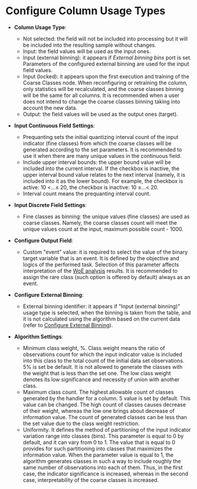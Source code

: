 # Configure Column Usage Types

* **Column Usage Type**:
   * Not selected: the field will not be included into processing but it will be included into the resulting sample without changes.
   * Input: the field values will be used as the input ones.
   * Input (external binning): it appears if *External binning bins* port is set. Parameters of the configured external binning are used for the input field values.
   * Input (locked): it appears upon the first execution and training of the Coarse Classes node. When reconfiguring or retraining the column, only statistics will be recalculated, and the coarse classes binning will be the same for all columns. It is recommended when a user does not intend to change the coarse classes binning taking into account the new data.
   * Output: the field values will be used as the output ones (target).


* **Input Continuous Field Settings**:
   * Prequanting sets the initial quantizing interval count of the input indicator (fine classes) from which the coarse classes will be generated according to the set parameters. It is recommended to use it when there are many unique values in the continuous field.
   * Include upper interval bounds: the upper bound value will be included into the current interval. If the checkbox is inactive, the upper interval bound value relates to the next interval (namely, it is included into it as the lower bound). For example, the checkbox is active: 10 <...≤ 20, the checkbox is inactive: 10 ≤...< 20.
   * Interval count means the prequanting interval count.


* **Input Discrete Field Settings**:
   * Fine classes as binning: the unique values (fine classes) are used as coarse classes. Namely, the coarse classes count will meet the unique values count at the input, maximum possible count - 1000.


* **Configure Output Field**:
   * Custom "event" value: it is required to select the value of the binary target variable that is an event. It is defined by the objective and logics of the performed task. Selection of this parameter affects interpretation of the [WoE analysis](https://wiki.loginom.ru/articles/coefficient-woe.html) results. It is recommended to assign the rare class (such option is offered by default) always as an event.


* **Configure External Binning**:
   * External binning identifier: it appears if "Input (external binning)" usage type is selected, when the binning is taken from the table, and it is not calculated using the algorithm based on the current data (refer to [Configure External Binning](./configuring-an-external-partition.md)).


* **Algorithm Settings**:
   * Minimum class weight, %. Class weight means the ratio of observations count for which the input indicator value is included into this class to the total count of the initial data set observations. 5% is set be default. It is not allowed to generate the classes with the weight that is less than the set one. The low class weight denotes its low significance and necessity of union with another class.
   * Maximum class count. The highest allowable count of classes generated by the handler for a column. 5 value is set by default. This value can be changed. The high count of classes causes decrease of their weight, whereas the low one brings about decrease of information value. The count of generated classes can be less than the set value due to the class weight restriction.
   * Uniformity. It defines the method of partitioning of the input indicator variation range into classes (bins). This parameter is equal to 0 by default, and it can vary from 0 to 1. The value that is equal to 0 provides for such partitioning into classes that maximizes the information value. When the parameter value is equal to 1, the algorithm generates classes in such a way to include roughly the same number of observations into each of them. Thus, in the first case, the indicator significance is increased, whereas in the second case, interpretability of the coarse classes is increased.
